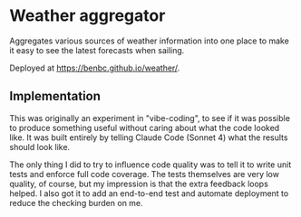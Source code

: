 # Weather aggregator

Aggregates various sources of weather information into one place
to make it easy to see the latest forecasts when sailing.

Deployed at https://benbc.github.io/weather/.

## Implementation

This was originally an experiment in "vibe-coding",
to see if it was possible to produce something useful without caring about what the code looked like.
It was built entirely by telling Claude Code (Sonnet 4) what the results should look like.

The only thing I did to try to influence code quality was to tell it to write unit tests
and enforce full code coverage.
The tests themselves are very low quality, of course,
but my impression is that the extra feedback loops helped.
I also got it to add an end-to-end test and automate deployment to reduce the checking burden on me.

